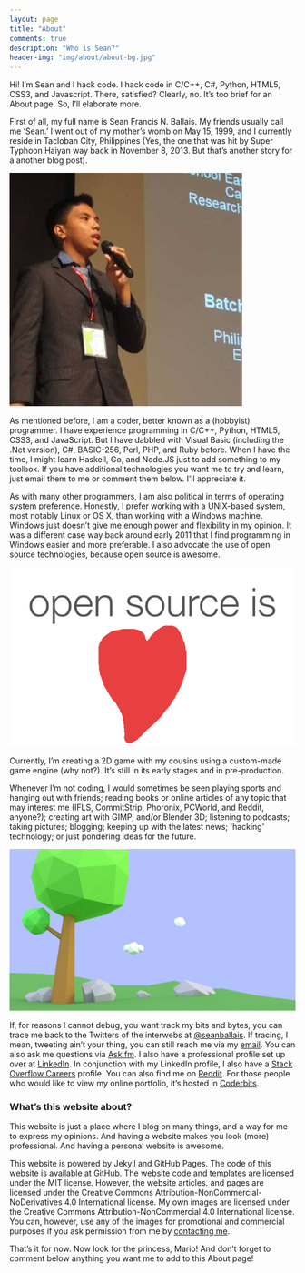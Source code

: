 ```yaml
---
layout: page
title: "About"
comments: true
description: "Who is Sean?"
header-img: "img/about/about-bg.jpg"
---
```


Hi! I’m Sean and I hack code. I hack code in C/C++, C#, Python, HTML5, CSS3, and Javascript. There, satisfied? Clearly, no. It’s too brief for an About page. So, I’ll elaborate more.

First of all, my full name is Sean Francis N. Ballais. My friends usually call me ‘Sean.’ I went out of my mother’s womb on May 15, 1999, and I currently reside in Tacloban City, Philippines (Yes, the one that was hit by Super Typhoon Haiyan way back in November 8, 2013. But that’s another story for a another blog post).

![A picture of me](/static/img/about/me.jpg)

As mentioned before, I am a coder, better known as a (hobbyist) programmer. I have experience programming in C/C++, Python, HTML5, CSS3, and JavaScript. But I have dabbled with Visual Basic (including the .Net version), C#, BASIC-256, Perl, PHP, and Ruby before. When I have the time, I might learn Haskell, Go, and Node.JS just to add something to my toolbox. If you have additional technologies you want me to try and learn, just email them to me or comment them below. I’ll appreciate it.

As with many other programmers, I am also political in terms of operating system preference. Honestly, I prefer working with a UNIX-based system, most notably Linux or OS X, than working with a Windows machine. Windows just doesn’t give me enough power and flexibility in my opinion. It was a different case way back around early 2011 that I find programming in Windows easier and more preferable. I also advocate the use of open source technologies, because open source is awesome.

![Open source is awesome](/static/img/about/open-source-awesome.png)

Currently, I’m creating a 2D game with my cousins using a custom-made game engine (why not?). It’s still in its early stages and in pre-production.

Whenever I’m not coding, I would sometimes be seen playing sports and hanging out with friends; reading books or online articles of any topic that may interest me (IFLS, CommitStrip, Phoronix, PCWorld, and Reddit, anyone?); creating art with GIMP, and/or Blender 3D; listening to podcasts; taking pictures; blogging; keeping up with the latest news; 'hacking' technology; or just pondering ideas for the future.

![One of my sample arts](/static/img/about/art-sample.jpg)

If, for reasons I cannot debug, you want track my bits and bytes, you can trace me back to the Twitters of the interwebs at [@seanballais](https://www.twitter.com/seanballais). If tracing, I mean, tweeting ain’t your thing, you can still reach me via my [email]({{site.url}}/contact/). You can also ask me questions via [Ask.fm](https://ask.fm/sfballais123). I also have a professional profile set up over at [LinkedIn](https://www.linkedin.com/in/seanballais). In conjunction with my LinkedIn profile, I also have a [Stack Overflow Careers](http://careers.stackoverflow.com/seanballais) profile. You can also find me on [Reddit](https://www.reddit.com/user/seanballais). For those people who would like to view my online portfolio, it’s hosted in [Coderbits](http://www.coderbits.com/sfballais123).

### What’s this website about?

This website is just a place where I blog on many things, and a way for me to express my opinions. And having a website makes you look (more) professional. And having a personal website is awesome.

This website is powered by Jekyll and GitHub Pages. The code of this website is available at GitHub. The website code and templates are licensed under the MIT license. However, the website articles. and pages are licensed under the Creative Commons Attribution-NonCommercial-NoDerivatives 4.0 International license. My own images are licensed under the Creative Commons Attribution-NonCommercial 4.0 International license. You can, however, use any of the images for promotional and commercial purposes if you ask permission from me by [contacting me]({{site.url}}/contact/).

That’s it for now. Now look for the princess, Mario! And don’t forget to comment below anything you want me to add to this About page!
